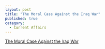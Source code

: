```yaml
---
layout: post
title: "The Moral Case Against the Iraq War"
published: true
category:
  - Current Affairs
---
```


[The Moral Case Against the Iraq War]

  [The Moral Case Against the Iraq War]: http://www.thenation.com/docprint.mhtml?i=20040531&s=savoy
    "The Moral Case Against the Iraq War"
